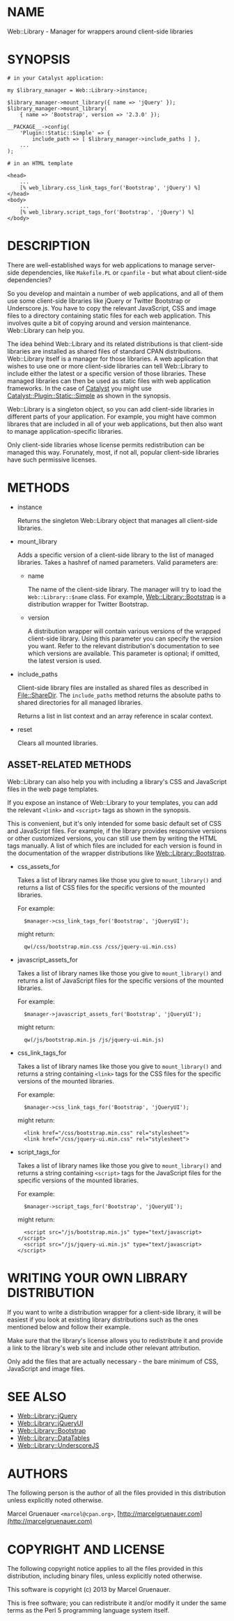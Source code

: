 # NAME

Web::Library - Manager for wrappers around client-side libraries

# SYNOPSIS

    # in your Catalyst application:

    my $library_manager = Web::Library->instance;

    $library_manager->mount_library({ name => 'jQuery' });
    $library_manager->mount_library(
        { name => 'Bootstrap', version => '2.3.0' });

    __PACKAGE__->config(
        'Plugin::Static::Simple' => {
            include_path => [ $library_manager->include_paths ] },
        ...
    );

    # in an HTML template

    <head>
        ...
        [% web_library.css_link_tags_for('Bootstrap', 'jQuery') %]
    </head>
    <body>
        ...
        [% web_library.script_tags_for('Bootstrap', 'jQuery') %]
    </body>

# DESCRIPTION

There are well-established ways for web applications to manage server-side
dependencies, like `Makefile.PL` or `cpanfile` - but what about client-side
dependencies?

So you develop and maintain a number of web applications, and all of them use
some client-side libraries like jQuery or Twitter Bootstrap or Underscore.js.
You have to copy the relevant JavaScript, CSS and image files to a directory
containing static files for each web application. This involves quite a bit of
copying around and version maintenance. Web::Library can help you.

The idea behind Web::Library and its related distributions is that client-side
libraries are installed as shared files of standard CPAN distributions.
Web::Library itself is a manager for those libraries. A web application that
wishes to use one or more client-side libraries can tell Web::Library to
include either the latest or a specific version of those libraries. These
managed libraries can then be used as static files with web application
frameworks. In the case of [Catalyst](https://metacpan.org/module/Catalyst) you might use
[Catalyst::Plugin::Static::Simple](https://metacpan.org/module/Catalyst::Plugin::Static::Simple) as shown in the synopsis.

Web::Library is a singleton object, so you can add client-side libraries in
different parts of your application. For example, you might have common
librares that are included in all of your web applications, but then also want
to manage application-specific libraries.

Only client-side libraries whose license permits redistribution can be managed
this way. Forunately, most, if not all, popular client-side libraries have such
permissive licenses.

# METHODS

- instance

    Returns the singleton Web::Library object that manages all client-side libraries.

- mount\_library

    Adds a specific version of a client-side library to the list of managed
    libraries. Takes a hashref of named parameters. Valid parameters are:

    - name

        The name of the client-side library. The manager will try to load the
        `Web::Library::$name` class. For example, [Web::Library::Bootstrap](https://metacpan.org/module/Web::Library::Bootstrap) is a
        distribution wrapper for Twitter Bootstrap.

    - version

        A distribution wrapper will contain various versions of the wrapped client-side
        library. Using this parameter you can specify the version you want. Refer to
        the relevant distribution's documentation to see which versions are available.
        This parameter is optional; if omitted, the latest version is used.

- include\_paths

    Client-side library files are installed as shared files as described in
    [File::ShareDir](https://metacpan.org/module/File::ShareDir). The `include_paths` method returns the absolute paths to
    shared directories for all managed libraries.

    Returns a list in list context and an array reference in scalar context.

- reset

    Clears all mounted libraries.

## ASSET-RELATED METHODS

Web::Library can also help you with including a library's CSS and JavaScript
files in the web page templates.

If you expose an instance of Web::Library to your templates, you can add the
relevant `<link>` and `<script>` tags as shown in the synopsis.

This is convenient, but it's only intended for some basic default set of CSS
and JavaScript files. For example, if the library provides responsive versions
or other customized versions, you can still use them by writing the HTML tags
manually. A list of which files are included for each version is found in the
documentation of the wrapper distributions like [Web::Library::Bootstrap](https://metacpan.org/module/Web::Library::Bootstrap).

- css\_assets\_for

    Takes a list of library names like those you give to `mount_library()` and
    returns a list of CSS files for the specific versions of the mounted libraries.

    For example:

        $manager->css_link_tags_for('Bootstrap', 'jQueryUI');

    might return:

        qw(/css/bootstrap.min.css /css/jquery-ui.min.css)

- javascript\_assets\_for

    Takes a list of library names like those you give to `mount_library()` and
    returns a list of JavaScript files for the specific versions of the mounted
    libraries.

    For example:

        $manager->javascript_assets_for('Bootstrap', 'jQueryUI');

    might return:

        qw(/js/bootstrap.min.js /js/jquery-ui.min.js)

- css\_link\_tags\_for

    Takes a list of library names like those you give to `mount_library()` and
    returns a string containing `<link>` tags for the CSS files for the
    specific versions of the mounted libraries.

    For example:

        $manager->css_link_tags_for('Bootstrap', 'jQueryUI');

    might return:

        <link href="/css/bootstrap.min.css" rel="stylesheet">
        <link href="/css/jquery-ui.min.css" rel="stylesheet">

- script\_tags\_for

    Takes a list of library names like those you give to `mount_library()` and
    returns a string containing `<script>` tags for the JavaScript files for
    the specific versions of the mounted libraries.

    For example:

        $manager->script_tags_for('Bootstrap', 'jQueryUI');

    might return:

        <script src="/js/bootstrap.min.js" type="text/javascript></script>
        <script src="/js/jquery-ui.min.js" type="text/javascript></script>

# WRITING YOUR OWN LIBRARY DISTRIBUTION

If you want to write a distribution wrapper for a client-side library, it will
be easiest if you look at existing library distributions such as the ones
mentioned below and follow their example.

Make sure that the library's license allows you to redistribute it and provide
a link to the library's web site and include other relevant attribution.

Only add the files that are actually necessary - the bare minimum of CSS,
JavaScript and image files.

# SEE ALSO

- [Web::Library::jQuery](https://metacpan.org/module/Web::Library::jQuery)
- [Web::Library::jQueryUI](https://metacpan.org/module/Web::Library::jQueryUI)
- [Web::Library::Bootstrap](https://metacpan.org/module/Web::Library::Bootstrap)
- [Web::Library::DataTables](https://metacpan.org/module/Web::Library::DataTables)
- [Web::Library::UnderscoreJS](https://metacpan.org/module/Web::Library::UnderscoreJS)

# AUTHORS

The following person is the author of all the files provided in
this distribution unless explicitly noted otherwise.

Marcel Gruenauer `<marcel@cpan.org>`, [http://marcelgruenauer.com](http://marcelgruenauer.com)

# COPYRIGHT AND LICENSE

The following copyright notice applies to all the files provided in
this distribution, including binary files, unless explicitly noted
otherwise.

This software is copyright (c) 2013 by Marcel Gruenauer.

This is free software; you can redistribute it and/or modify it under
the same terms as the Perl 5 programming language system itself.

